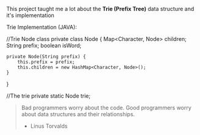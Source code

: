 This project taught me a lot about the **Trie (Prefix Tree)** data structure and it's implementation

Trie Implementation (JAVA):

//Trie Node class
private class Node {
    Map<Character, Node> children;
    String prefix;
    boolean isWord;

    private Node(String prefix) {
        this.prefix = prefix;
        this.children = new HashMap<Character, Node>();
    }
}

//The trie
private static Node trie;

> Bad programmers worry about the code. Good programmers worry about data structures and their relationships.
> - Linus Torvalds




